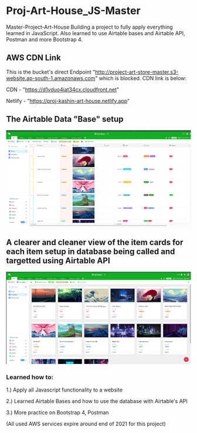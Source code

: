 # Proj-Art-House_JS-Master
Master-Project-Art-House
Building a project to fully apply everything learned in JavaScript. Also learned to use Airtable bases and Airtable API, Postman and more Bootstrap 4.

## AWS CDN Link 

This is the bucket's direct Endpoint "http://project-art-store-master.s3-website.ap-south-1.amazonaws.com" which is blocked. CDN link is below:

CDN - "https://d1vduo4iat34cx.cloudfront.net"

Netlify - "https://proj-kashin-art-house.netlify.app"

## The Airtable Data "Base" setup 

![Airtable-Setup](/images/Airtable-About-1.png)

## A clearer and cleaner view of the item cards for each item setup in database being called and targetted using Airtable API

![Airtable-Setup](images/Airtable-Gallery-Setup.png)


### Learned how to:

1.) Apply all Javascript functionality to a website

2.) Learned Airtable Bases and how to use the database with Airtable's API

3.) More practice on Bootstrap 4, Postman 

(All used AWS services expire around end of 2021 for this project)


